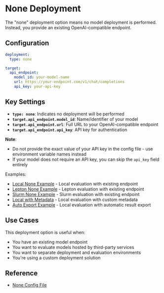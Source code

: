 # None Deployment

The "none" deployment option means no model deployment is performed. Instead, you provide an existing OpenAI-compatible endpoint.

## Configuration

```yaml
deployment:
  type: none

target:
  api_endpoint:
    model_id: your-model-name
    url: https://your-endpoint.com/v1/chat/completions
    api_key: your-api-key
```

## Key Settings

- **`type: none`**: Indicates no deployment will be performed
- **`target.api_endpoint.model_id`**: Name/identifier of your model
- **`target.api_endpoint.url`**: Full URL to your OpenAI-compatible endpoint
- **`target.api_endpoint.api_key`**: API key for authentication

**Note**: 
- Do not provide the exact value of your API key in the config file - use environment variable names instead
- If your model does not require an API key, you can skip the `api_key` field entirely

Examples:
- [Local None Example](../../../../packages/nemo-evaluator-launcher/examples/local_llama_3_1_8b_instruct.yaml) - Local evaluation with existing endpoint
- [Lepton None Example](../../../../packages/nemo-evaluator-launcher/examples/lepton_none_llama_3_1_8b_instruct.yaml) - Lepton evaluation with existing endpoint
- [Slurm None Example](../../../../packages/nemo-evaluator-launcher/examples/slurm_no_deployment_llama_3_1_8b_instruct.yaml) - Slurm evaluation with existing endpoint
- [Local with Metadata](../../../../packages/nemo-evaluator-launcher/examples/local_with_user_provided_metadata.yaml) - Local evaluation with custom metadata
- [Auto Export Example](../../../../packages/nemo-evaluator-launcher/examples/local_auto_export_llama_3_1_8b_instruct.yaml) - Local evaluation with automatic result export

## Use Cases

This deployment option is useful when:
- You have an existing model endpoint
- You want to evaluate models hosted by third-party services
- You want to separate deployment and evaluation environments
- You're using a custom deployment solution

## Reference

- [None Config File](../../../../packages/nemo-evaluator-launcher/src/nemo_evaluator_launcher/configs/deployment/none.yaml)
